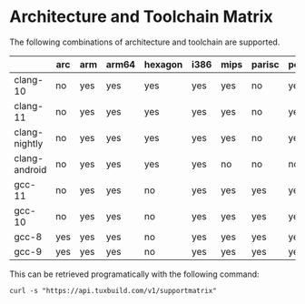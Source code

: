 # Architecture and Toolchain Matrix

The following combinations of architecture and toolchain are supported.

|               | arc | arm | arm64 | hexagon | i386 | mips | parisc | powerpc | riscv | s390 | sh  | sparc | x86_64 |
| ------------- | --- | --- | ----- | ------- | ---- | ---- | ------ | ------- | ----- | ---- | --- | ----- | ------ |
| clang-10      | no  | yes | yes   | yes     | yes  | yes  | no     | yes     | yes   | yes  | no  | yes   | yes    |
| clang-11      | no  | yes | yes   | yes     | yes  | yes  | no     | yes     | yes   | yes  | no  | yes   | yes    |
| clang-nightly | no  | yes | yes   | yes     | yes  | yes  | no     | yes     | yes   | yes  | no  | yes   | yes    |
| clang-android | no  | yes | yes   | yes     | yes  | no   | no     | no      | no    | no   | no  | no    | yes    |
| gcc-11        | no  | yes | yes   | no      | yes  | yes  | yes    | yes     | yes   | yes  | yes | yes   | yes    |
| gcc-10        | no  | yes | yes   | no      | yes  | yes  | yes    | yes     | yes   | yes  | yes | yes   | yes    |
| gcc-8         | yes | yes | yes   | no      | yes  | yes  | yes    | yes     | yes   | yes  | yes | yes   | yes    |
| gcc-9         | yes | yes | yes   | no      | yes  | yes  | yes    | yes     | yes   | yes  | yes | yes   | yes    |

This can be retrieved programatically with the following command:

```
curl -s "https://api.tuxbuild.com/v1/supportmatrix"
```

